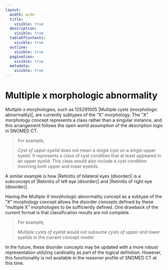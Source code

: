 ```yaml
---
layout:
  width: wide
  title:
    visible: true
  description:
    visible: true
  tableOfContents:
    visible: true
  outline:
    visible: true
  pagination:
    visible: true
  metadata:
    visible: true
---
```


# Multiple x morphologic abnormality

_Multiple x_ morphologies, such as 125291005 |Multiple cysts (morphologic abnormality)|, are currently subtypes of the “X” morphology. The “X” morphology concept represents a class rather than a singular instance, and this arrangement follows the open world assumption of the description logic in SNOMED CT.

> For example,
>
> _Cyst of upper eyelid_ does not mean a single cyst on a single upper eyelid. It represents a class of cyst condition that at least appeared in an upper eyelid. This class would also include a cyst condition involving both upper and lower eyelids.

A similar example is how |Retinitis of bilateral eyes (disorder)| is a subconcept of |Retinitis of left eye (disorder)| and |Retinitis of right eye (disorder)|.

Having the _Multiple X_ morphologic abnormality concept as a subtype of the “X” morphology concept allows the disorder concepts defined by these “multiple X” morphologies to be sufficiently defined. One drawback of the current format is that classification results are not complete.

> For example,
>
> _Multiple cysts of eyelid_ would not subsume _cysts of upper and lower eyelids_ in the current concept model.

In the future, these disorder concepts may be updated with a more robust representation utilizing cardinality as part of the logical definition. However, this functionality is not available in the reasoner profile of SNOMED CT at this time.
